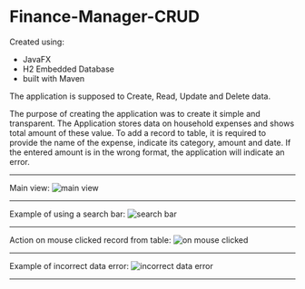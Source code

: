 # Finance-Manager-CRUD

Created using:
- JavaFX
- H2 Embedded Database
- built with Maven

The application is supposed to Create, Read, Update and Delete data.

The purpose of creating the application was to create it simple and transparent. The Application stores data on household expenses and shows total amount of these value. To add a record to table, it is required to provide the name of the expense, indicate its category, amount and date. If the entered amount is in the wrong format, the application will indicate an error.

***
Main view:
![main view](https://github.com/damianlebiedz/Finance-Manager-CRUD-/assets/109239676/3ed67c90-f38d-4e89-84e4-b9bf3fa5ac0a)
***
Example of using a search bar:
![search bar](https://github.com/damianlebiedz/Finance-Manager-CRUD-/assets/109239676/2d4ee471-396d-4519-8891-c11270c66856)
***
Action on mouse clicked record from table:
![on mouse clicked](https://github.com/damianlebiedz/Finance-Manager-CRUD-/assets/109239676/36d219a3-2704-490f-be66-c4ee589e244e)
***
Example of incorrect data error:
![incorrect data error](https://github.com/damianlebiedz/Finance-Manager-CRUD-/assets/109239676/25cad134-90b9-4c17-8674-26cd7429e21f)
***
